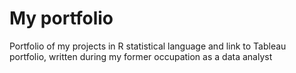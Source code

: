 # My portfolio
Portfolio of my projects in R statistical language and link to Tableau portfolio, written during my former occupation as a data analyst
